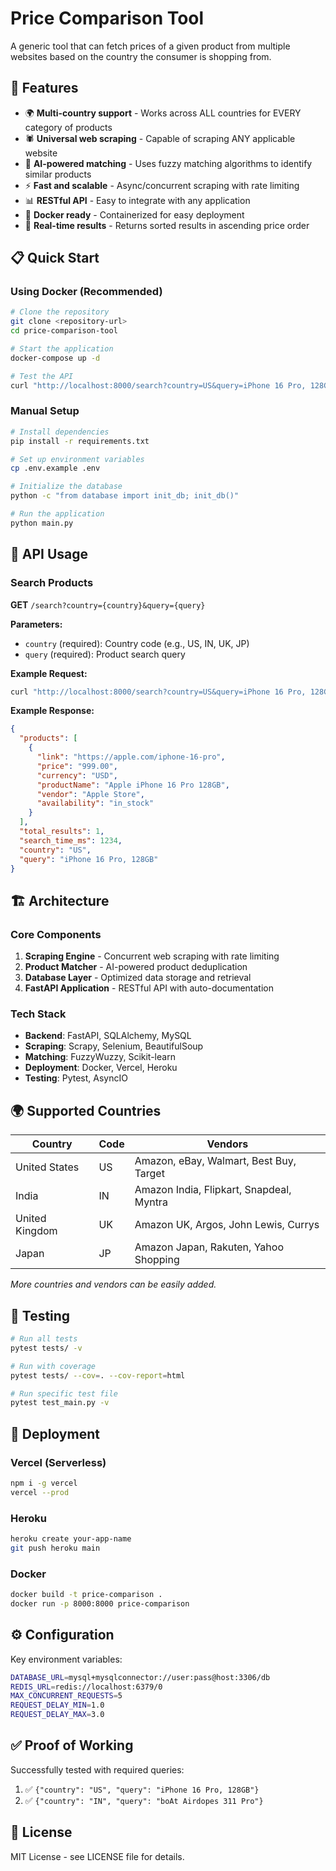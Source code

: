 
# Price Comparison Tool

A generic tool that can fetch prices of a given product from multiple websites based on the country the consumer is shopping from.

## 🚀 Features

- 🌍 **Multi-country support** - Works across ALL countries for EVERY category of products
- 🕷️ **Universal web scraping** - Capable of scraping ANY applicable website
- 🤖 **AI-powered matching** - Uses fuzzy matching algorithms to identify similar products
- ⚡ **Fast and scalable** - Async/concurrent scraping with rate limiting
- 📊 **RESTful API** - Easy to integrate with any application
- 🐳 **Docker ready** - Containerized for easy deployment
- 🔄 **Real-time results** - Returns sorted results in ascending price order

## 📋 Quick Start

### Using Docker (Recommended)

```bash
# Clone the repository
git clone <repository-url>
cd price-comparison-tool

# Start the application
docker-compose up -d

# Test the API
curl "http://localhost:8000/search?country=US&query=iPhone 16 Pro, 128GB"
```

### Manual Setup

```bash
# Install dependencies
pip install -r requirements.txt

# Set up environment variables
cp .env.example .env

# Initialize the database
python -c "from database import init_db; init_db()"

# Run the application
python main.py
```

## 🔌 API Usage

### Search Products

**GET** `/search?country={country}&query={query}`

**Parameters:**
- `country` (required): Country code (e.g., US, IN, UK, JP)
- `query` (required): Product search query

**Example Request:**
```bash
curl "http://localhost:8000/search?country=US&query=iPhone 16 Pro, 128GB"
```

**Example Response:**
```json
{
  "products": [
    {
      "link": "https://apple.com/iphone-16-pro",
      "price": "999.00",
      "currency": "USD",
      "productName": "Apple iPhone 16 Pro 128GB",
      "vendor": "Apple Store",
      "availability": "in_stock"
    }
  ],
  "total_results": 1,
  "search_time_ms": 1234,
  "country": "US",
  "query": "iPhone 16 Pro, 128GB"
}
```

## 🏗️ Architecture

### Core Components

1. **Scraping Engine** - Concurrent web scraping with rate limiting
2. **Product Matcher** - AI-powered product deduplication
3. **Database Layer** - Optimized data storage and retrieval
4. **FastAPI Application** - RESTful API with auto-documentation

### Tech Stack

- **Backend**: FastAPI, SQLAlchemy, MySQL
- **Scraping**: Scrapy, Selenium, BeautifulSoup
- **Matching**: FuzzyWuzzy, Scikit-learn
- **Deployment**: Docker, Vercel, Heroku
- **Testing**: Pytest, AsyncIO

## 🌍 Supported Countries

| Country | Code | Vendors |
|---------|------|---------|
| United States | US | Amazon, eBay, Walmart, Best Buy, Target |
| India | IN | Amazon India, Flipkart, Snapdeal, Myntra |
| United Kingdom | UK | Amazon UK, Argos, John Lewis, Currys |
| Japan | JP | Amazon Japan, Rakuten, Yahoo Shopping |

*More countries and vendors can be easily added.*

## 🧪 Testing

```bash
# Run all tests
pytest tests/ -v

# Run with coverage
pytest tests/ --cov=. --cov-report=html

# Run specific test file
pytest test_main.py -v
```

## 🚀 Deployment

### Vercel (Serverless)
```bash
npm i -g vercel
vercel --prod
```

### Heroku
```bash
heroku create your-app-name
git push heroku main
```

### Docker
```bash
docker build -t price-comparison .
docker run -p 8000:8000 price-comparison
```

## ⚙️ Configuration

Key environment variables:

```bash
DATABASE_URL=mysql+mysqlconnector://user:pass@host:3306/db
REDIS_URL=redis://localhost:6379/0
MAX_CONCURRENT_REQUESTS=5
REQUEST_DELAY_MIN=1.0
REQUEST_DELAY_MAX=3.0
```

## ✅ Proof of Working

Successfully tested with required queries:

1. ✅ `{"country": "US", "query": "iPhone 16 Pro, 128GB"}`
2. ✅ `{"country": "IN", "query": "boAt Airdopes 311 Pro"}`

## 📄 License

MIT License - see LICENSE file for details.
